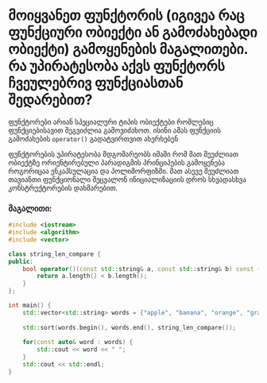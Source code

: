 # მოიყვანეთ ფუნქტორის (იგივეა რაც ფუნქციური ობიექტი ან გამოძახებადი ობიექტი) გამოყენების მაგალითები. რა უპირატესობა აქვს ფუნქტორს ჩვეულებრივ ფუნქციასთან შედარებით?

ფუნქტორები არიან სპეციალური ტიპის ობიექტები რომლებიც ფუნქციებისავით შეგვიძლია
გამოვიძახოთ. ისინი ამას ფუნქციის გამოძახების `operator()` გადატვირთვით ახერხებენ

ფუნქტორების უპირატესობა მდგომარეობს იმაში რომ მათ შეუძლიათ ობიექტზე
ორიენტირებული პარადიგმის პრინციპების გამოყენება როგორიცაა ენკაპსულაცია და 
პოლიმორფიზმი. მათ ასევე შეუძლიათ თავიანთი ფუნქციონალი შეცვალონ ინიციალიზაციის
დროს სხვადასხვა კონსტრუქტორების  დახმარებით.

### მაგალითი: 

```cpp
#include <iostream>
#include <algorithm>
#include <vector>

class string_len_compare {
public:
    bool operator()(const std::string& a, const std::string& b) const {
        return a.length() < b.length();
    }
};

int main() {
    std::vector<std::string> words = {"apple", "banana", "orange", "grape"};
    
    std::sort(words.begin(), words.end(), string_len_compare());
    
    for(const auto& word : words) {
        std::cout << word << " ";
    }
    std::cout << std::endl;
}
```

